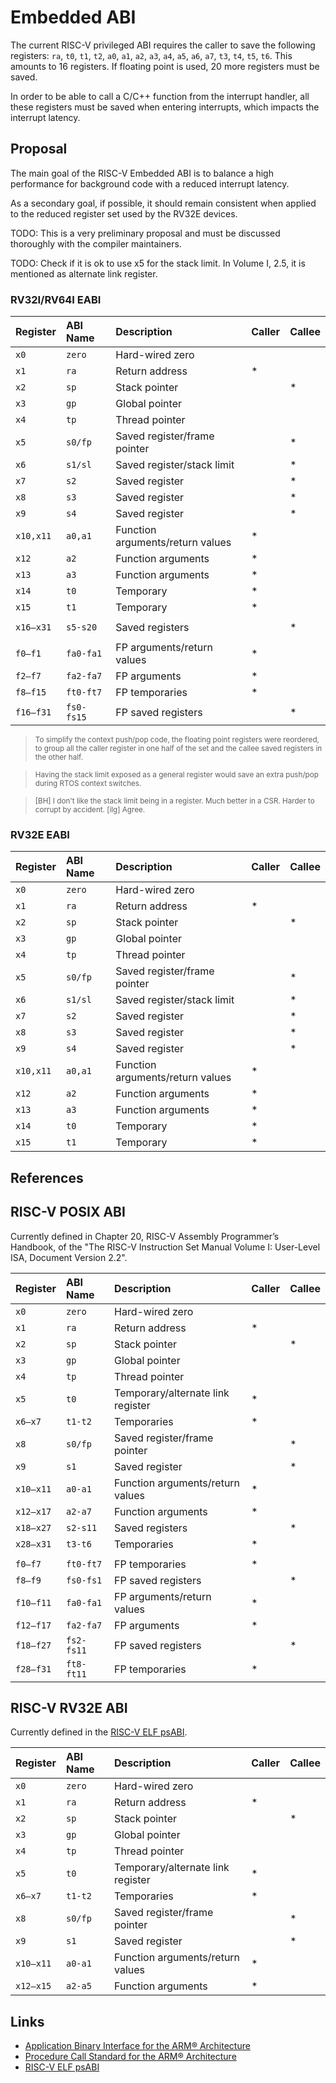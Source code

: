 # Embedded ABI

The current RISC-V privileged ABI requires the caller to save the following registers:
`ra`, `t0`, `t1`, `t2`, `a0`, `a1`, `a2`, `a3`, `a4`, `a5`, `a6`, `a7`, `t3`, `t4`,
`t5`, `t6`. This amounts
to 16 registers. If floating point is used, 20 more registers must be saved.

In order to be able to call a C/C++ function from the interrupt handler, all
these registers must be saved when entering interrupts, which impacts the
interrupt latency.

## Proposal

The main goal of the RISC-V Embedded ABI is to balance a high performance for background code with a reduced interrupt latency.

As a secondary goal, if possible, it should remain consistent when applied to the reduced register set used by the RV32E devices.

TODO: This is a very preliminary proposal and must be discussed thoroughly with the compiler maintainers.

TODO: Check if it is ok to use x5 for the stack limit. In Volume I, 2.5, it is mentioned as alternate link register.

### RV32I/RV64I EABI

| Register | ABI Name | Description | Caller | Callee |
|:---------|:---------|:------------|--------|-------|
| `x0` | `zero` | Hard-wired zero |  |  |
| `x1` | `ra` | Return address | * |  |
| `x2` | `sp` | Stack pointer |  | * |
| `x3` | `gp` | Global pointer |  |  |
| `x4` | `tp` | Thread pointer |  |  |
| `x5` | `s0/fp` | Saved register/frame pointer |  | * |
| `x6` | `s1/sl` | Saved register/stack limit |  | * |
| `x7` | `s2` | Saved register |  | * |
| `x8` | `s3` | Saved register |  | * |
| `x9` | `s4` | Saved register |  | * |
| `x10,x11` | `a0,a1` | Function arguments/return values | * |  |
| `x12` | `a2` | Function arguments | * |  |
| `x13` | `a3` | Function arguments | * |  |
| `x14` | `t0` | Temporary | * | |
| `x15` | `t1` | Temporary | * | |
|||||
| `x16–x31` | `s5-s20` | Saved registers |  | * |
|||||
| `f0–f1` | `fa0-fa1` | FP arguments/return values | * |  |
| `f2–f7` | `fa2-fa7` | FP arguments | * |  |
| `f8–f15` | `ft0-ft7` | FP temporaries | * |  |
| `f16–f31` | `fs0-fs15` | FP saved registers |  | * |

> <sup>To simplify the context push/pop code,
  the floating point registers were reordered, to group
  all the caller register in one half of the set and the callee
  saved registers in the other half.</sup>

> <sup>Having the stack limit exposed as a general register
  would save an extra push/pop during RTOS context switches.</sup>

> <sup>[BH] I don't like the stack limit being in a register.
  Much better in a CSR. Harder to corrupt by accident.
  [ilg] Agree.</sup>

### RV32E EABI

| Register | ABI Name | Description | Caller | Callee |
|:---------|:---------|:------------|--------|-------|
| `x0` | `zero` | Hard-wired zero |  |  |
| `x1` | `ra` | Return address | * |  |
| `x2` | `sp` | Stack pointer |  | * |
| `x3` | `gp` | Global pointer |  |  |
| `x4` | `tp` | Thread pointer |  |  |
| `x5` | `s0/fp` | Saved register/frame pointer |  | * |
| `x6` | `s1/sl` | Saved register/stack limit |  | * |
| `x7` | `s2` | Saved register |  | * |
| `x8` | `s3` | Saved register |  | * |
| `x9` | `s4` | Saved register |  | * |
| `x10,x11` | `a0,a1` | Function arguments/return values | * |  |
| `x12` | `a2` | Function arguments | * |  |
| `x13` | `a3` | Function arguments | * |  |
| `x14` | `t0` | Temporary | * | |
| `x15` | `t1` | Temporary | * | |

## References

## RISC-V POSIX ABI

Currently defined in Chapter 20, RISC-V Assembly Programmer’s Handbook, of the "The RISC-V Instruction Set Manual Volume I: User-Level ISA, Document Version 2.2".

| Register | ABI Name | Description | Caller | Callee |
|:---------|:---------|:------------|--------|-------|
| `x0` | `zero` | Hard-wired zero |  |  |
| `x1` | `ra` | Return address | * |  |
| `x2` | `sp` | Stack pointer |  | * |
| `x3` | `gp` | Global pointer |  |  |
| `x4` | `tp` | Thread pointer |  |  |
| `x5` | `t0` | Temporary/alternate link register | * |  |
| `x6–x7` | `t1-t2` | Temporaries | * |  |
| `x8` | `s0/fp` | Saved register/frame pointer |  | * |
| `x9` | `s1` | Saved register |  | * |
| `x10–x11` | `a0-a1` | Function arguments/return values | * |  |
| `x12–x17` | `a2-a7` | Function arguments | * |  |
| `x18–x27` | `s2-s11` | Saved registers |  | * |
| `x28–x31` | `t3-t6` | Temporaries | * |  |
|||||
| `f0–f7` | `ft0-ft7` | FP temporaries | * |  |
| `f8–f9` | `fs0-fs1` | FP saved registers |  | * |
| `f10–f11` | `fa0-fa1` | FP arguments/return values | * |  |
| `f12–f17` | `fa2-fa7` | FP arguments | * |  |
| `f18–f27` | `fs2-fs11` | FP saved registers |  | * |
| `f28–f31` | `ft8-ft11` | FP temporaries | * |  |

## RISC-V RV32E ABI

Currently defined in the [RISC-V ELF psABI](https://github.com/riscv/riscv-elf-psabi-doc/blob/master/riscv-elf.md#-rv32e-calling-convention).

| Register | ABI Name | Description | Caller | Callee |
|:---------|:---------|:------------|--------|-------|
| `x0` | `zero` | Hard-wired zero |  |  |
| `x1` | `ra` | Return address | * |  |
| `x2` | `sp` | Stack pointer |  | * |
| `x3` | `gp` | Global pointer |  |  |
| `x4` | `tp` | Thread pointer |  |  |
| `x5` | `t0` | Temporary/alternate link register | * |  |
| `x6–x7` | `t1-t2` | Temporaries | * |  |
| `x8` | `s0/fp` | Saved register/frame pointer |  | * |
| `x9` | `s1` | Saved register |  | * |
| `x10–x11` | `a0-a1` | Function arguments/return values | * |  |
| `x12–x15` | `a2-a5` | Function arguments | * |  |

## Links

- [Application Binary Interface for
the ARM® Architecture](http://infocenter.arm.com/help/topic/com.arm.doc.ihi0036b/IHI0036B_bsabi.pdf)
- [Procedure Call Standard for the ARM® Architecture](http://infocenter.arm.com/help/topic/com.arm.doc.ihi0042f/IHI0042F_aapcs.pdf)
- [RISC-V ELF psABI](https://github.com/riscv/riscv-elf-psabi-doc/blob/master/riscv-elf.md)

